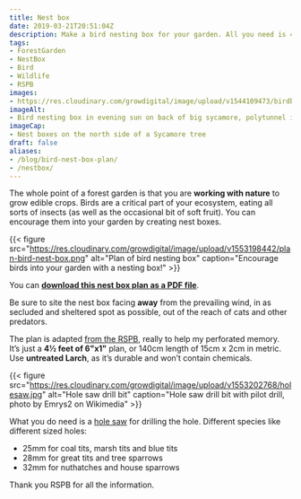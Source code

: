 ```yaml
---
title: Nest box
date: 2019-03-21T20:51:04Z
description: Make a bird nesting box for your garden. All you need is 4½ feet of 6"x1" timber, a saw, half a dozen screws, a bit of old inner tube and a hole saw.
tags: 
- ForestGarden
- NestBox
- Bird
- Wildlife
- RSPB
images: 
- https://res.cloudinary.com/growdigital/image/upload/v1544109473/birdbox-26519195167.jpg
imageAlt: 
- Bird nesting box in evening sun on back of big sycamore, polytunnel in the distance
imageCap:
- Nest boxes on the north side of a Sycamore tree
draft: false
aliases:
- /blog/bird-nest-box-plan/
- /nestbox/
---
```


The whole point of a forest garden is that you are **working with nature** to grow edible crops. Birds are a critical part of your ecosystem, eating all sorts of insects (as well as the occasional bit of soft fruit). You can encourage them into your garden by creating nest boxes. 

{{< figure src="https://res.cloudinary.com/growdigital/image/upload/v1553198442/plan-bird-nest-box.png" alt="Plan of bird nesting box" caption="Encourage birds into your garden with a nesting box!" >}}

You can **[download this nest box plan as a PDF file](https://res.cloudinary.com/growdigital/image/upload/v1553198442/plan-bird-nest-box.pdf)**.

Be sure to site the nest box facing **away** from the prevailing wind, in as secluded and sheltered spot as possible, out of the reach of cats and other predators.

The plan is adapted [from the RSPB](https://www.rspb.org.uk/birds-and-wildlife/advice/how-you-can-help-birds/nestboxes/nestboxes-for-small-birds/making-and-placing-a-bird-box), really to help my perforated memory. It’s just a **4½ feet of 6"x1"** plan, or 140cm length of 15cm x 2cm in metric. Use **untreated Larch**, as it’s durable and won’t contain chemicals.

{{< figure src="https://res.cloudinary.com/growdigital/image/upload/v1553202768/holesaw.jpg" alt="Hole saw drill bit" caption="Hole saw drill bit with pilot drill, photo by Emrys2 on Wikimedia" >}}

What you do need is a [hole saw](https://en.wikipedia.org/wiki/Hole_saw) for drilling the hole. Different species like different sized holes:

* 25mm for coal tits, marsh tits and blue tits 
* 28mm for great tits and tree sparrows 
* 32mm for nuthatches and house sparrows

Thank you RSPB for all the information.
